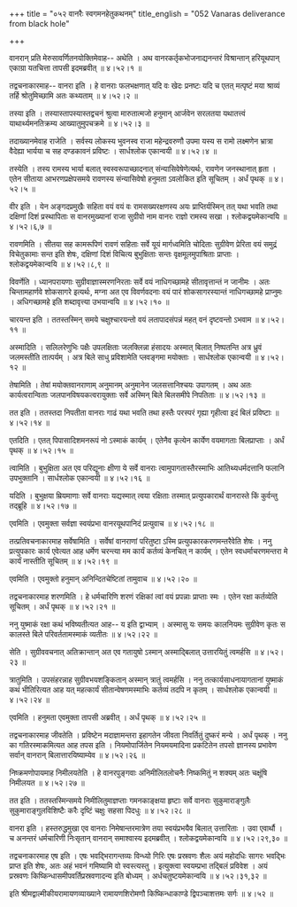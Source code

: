+++
title = "०५२ वानरैः स्वगमनहेतुकथनम्"
title_english = "052 Vanaras deliverance from black hole"

+++


वानरान् प्रति मेरुसावर्णितनयोक्तिमेवाह-- अथेति । अथ
वानरकर्तृकभोजनाद्यनन्तरं विश्रान्तान् हरियूथपान् एकाग्रा यतचित्ता तापसी
इदमब्रवीत्  ॥  ४।५२।१  ॥   

  

तद्वचनाकारमाह-- वानरा इति । हे वानराः फलभक्षणात् यदि वः खेदः प्रनष्टः
यदि च एतत् मत्पृष्टं मया श्राव्यं तर्हि श्रोतुमिच्छामि अतः कथ्यताम्  ॥ 
४।५२।२  ॥   

  

तस्या इति । तस्यास्तापस्यास्तद्वचनं श्रुत्वा मारुतात्मजो हनुमान् आर्जवेन
सरलतया यथातत्त्वं याथार्थ्यमनतिक्रम्य आख्यातुमुपचक्रमे  ॥  ४।५२।३  ॥   

  

तदाख्यानमेवाह राजेति । सर्वस्य लोकस्य भुवनस्व राजा महेन्द्रवरुणौ उपमा
यस्य स रामो लक्ष्मणेन भ्रात्रा वैदेह्या भार्यया च सह दण्डकावनं प्रविष्टः
। सार्धश्लोक एकान्वयी  ॥  ४।५२।४  ॥   

  

तस्येति । तस्य रामस्य भार्या बलात् स्वस्वरूपाच्छादनात्
संन्यासिवेषेणेत्यर्थः, रावणेन जनस्थानात् हृता । एतेन सीताया
आभरणप्रक्षेपसमये रावणस्य संन्यासिवेषो हनुमता ऽवलोकित इति सूचितम् । अर्धं
पृथक्  ॥  ४।५२।५  ॥   

  

वीर इति । येन अङ्गदप्रमुखैः सहिता वयं वयं वः रामसख्यरक्षणस्य अयः
प्राप्तिर्यस्मिन् तत् यथा भवति तथा दक्षिणां दिशं प्रस्थापिताः स
वानरमुख्यानां राजा सुग्रीवो नाम वानरः राज्ञो रामस्य सखा ।
श्लोकद्वयमेकान्वयि  ॥  ४।५२।६,७  ॥   

  

रावणमिति । सीतया सह कामरूपिणं रावणं सहिताः सर्वे यूयं मार्गध्वमिति
चोदिताः सुग्रीवेण प्रेरिता वयं समुद्रं विचेतुकामाः सन्त इति शेषः,
दक्षिणां दिशं विचित्य बुभुक्षिताः सन्तः वृक्षमूलमुपाश्रिताः प्राप्ताः ।
श्लोकद्वयमेकान्वयि  ॥  ४।५२।८,९  ॥   

  

विवर्णेति । ध्यानपरायणाः सुग्रीवाज्ञास्मरणनिरताः सर्वे वयं नाधिगच्छामहे
सीतावृत्तान्तं न जानीमः । अतः चिन्तामहार्णवे शोकसागरे इत्यर्थः, मग्ना अत
एव विवर्णवदनाः वयं पारं शोकसागरस्यान्तं नाधिगच्छामहे प्राप्नुमः ।
अधिगच्छामहे इति शब्दावृत्त्या उभयान्वयि  ॥  ४।५२।१०  ॥   

  

चारयन्त इति । ततस्तस्मिन् समये चक्षुश्चारयन्तो वयं लतापादसंपन्नं महत्
वनं दृष्टवन्तो ऽभवाम  ॥  ४।५२।११  ॥   

  

अस्मादिति । सलिलरेणुभिः पक्षैः उपलक्षिताः जलक्लिन्ना हंसादयः अस्मात्
बिलात् निष्पतन्ति अत्र ध्रुवं जलमस्तीति तात्पर्यम् । अत्र बिले साधु
प्रविशामेति प्लवङ्गमा मयोक्ताः । सार्धश्लोक एकान्वयी  ॥  ४।५२।१२  ॥   

  

तेषामिति । तेषां मयोक्तवानराणाम् अनुमानम् अनुमानेन जलसत्तानिश्चयः
उपागतम् । अथ अतः कार्यत्वरान्विताः जलपानविषयकत्वरायुक्ताः सर्वे अस्मिन्
बिले बिलसमीपे निपतिताः  ॥  ४।५२।१३  ॥   

  

तत इति । ततस्तदा निपतीता वानराः गाढं यथा भवति तथा हस्तैः परस्परं गृह्या
गृहीत्वा इदं बिलं प्रविष्टाः  ॥  ४।५२।१४  ॥   

  

एतदिति । एतत् पिपासादिशमनरूपं नो ऽस्माकं कार्यम् । एतेनैव कृत्येन
कार्येण वयमागताः बिलप्राप्ताः । अर्धं पृथक्  ॥  ४।५२।१५  ॥   

  

त्वामिति । बुभुक्षिता अत एव परिद्यूनाः क्षीणा ये सर्वे वानराः
त्वामुपागतास्तैरस्माभिः आतिथ्यधर्मदत्तानि फलानि उपभुक्तानि । सार्धश्लोक
एकान्वयी  ॥  ४।५२।१६  ॥   

  

यदिति । बुभुक्षया म्रियमाणाः सर्वे वानराः यद्यस्मात् त्वया रक्षिताः
तस्मात् प्रत्युपकारार्थं वानरास्ते किं कुर्वन्तु तद्ब्रूहि  ॥  ४।५२।१७
 ॥   

  

एवमिति । एवमुक्ता सर्वज्ञा स्वयंप्रभा वानरयूथपानिदं प्रत्युवाच  ॥ 
४।५२।१८  ॥   

  

तत्प्रतिवचनाकारमाह सर्वेषामिति । सर्वेषां वानराणां परितुष्टा ऽस्मि
प्रत्युपकारकरणमन्तरैवेति शेषः । ननु प्रत्युपकारः कार्य एवेत्यत आह धर्मेण
चरन्त्या मम कार्यं कर्तव्यं केनचित् न कार्यम् । एतेन स्वधर्माचरणमन्तरा
मे कार्यं नास्तीति सूचितम्  ॥  ४।५२।१९  ॥   

  

एवमिति । एवमुक्तो हनुमान् अनिन्दितचेष्टितां तामुवाच  ॥  ४।५२।२०  ॥   

  

तद्वचनाकारमाह शरणमिति । हे धर्मचारिणि शरणं रक्षिकां त्वां वयं प्रपन्नाः
प्राप्ताः स्मः । एतेन रक्षा कर्तव्येति सूचितम् । अर्धं पृथक्  ॥  ४।५२।२१
 ॥   

  

ननु युष्माकं रक्षा कथं भविष्यतीत्यत आह-- य इति द्वाभ्याम् । अस्मासु यः
समयः कालनियमः सुग्रीवेण कृतः स कालस्ते बिले परिवर्ततामस्माकं व्यतीतः  ॥ 
४।५२।२२  ॥   

  

सेति । सुग्रीववचनात् अतिक्रान्तान् अत एव गतायुषो ऽस्मान् अस्माद्बिलात्
उत्तारयितुं त्वमर्हसि  ॥  ४।५२।२३  ॥   

  

त्रातुमिति । उपसंहरन्नाह सुग्रीवभयशङ्कितान् अस्मान् त्रातुं त्वमर्हसि ।
ननु तत्कार्यसाधनायागतानां युष्माकं कथं भीतिरित्यत आह यत् महत्कार्यं
सीतान्वेषणमस्माभिः कर्तव्यं तदपि न कृतम् । सार्धश्लोक एकान्वयी  ॥ 
४।५२।२४  ॥   

  

एवमिति । हनुमता एवमुक्ता तापसी अब्रवीत् । अर्धं पृथक्  ॥  ४।५२।२५  ॥   

  

तद्वचनाकारमाह जीवतेति । प्रविष्टेन मदाज्ञामन्तरा इहागतेन जीवता
निवर्तितुं दुष्करं मन्ये । अर्धं पृथक् । ननु का गतिरस्माकमित्यत आह तपस
इति । नियमोपार्जितेन नियमयमादिना प्रकटितेन तपसो ज्ञानस्य प्रभावेण
सर्वान् वानरान् बिलात्तारयिष्याम्येव  ॥  ४।५२।२६  ॥   

  

निष्क्रमणोपायमाह निमीलयतेति । हे वानरपुङ्गवाः अनिमीलितलोचनैः निष्कमितुं
न शक्यम् अतः चक्षूंषि निमीलयत  ॥  ४।५२।२७  ॥   

  

तत इति । ततस्तस्मिन्समये निमीलितुमाज्ञप्ताः गमनकाङ्क्षया हृष्टाः सर्वे
वानराः सुकुमाराङ्गुलैः सुकुमाराङ्गुलविशिष्टैः करैः दृष्टिं चक्षुः सहसा
पिदधुः  ॥  ४।५२।२८  ॥   

  

वानरा इति । हस्तरुद्धमुखा एव वानराः निमेषान्तरमात्रेण तया स्वयंप्रभयैव
बिलात् उत्तारिताः । उवा एवार्थौ । च अनन्तरं धर्मचारिणी निःसृतान् वानरान्
समाश्वास्य इदमब्रवीत् । श्लोकद्वयमेकान्वयि  ॥  ४।५२।२९,३०  ॥   

  

तद्वचनाकारमाह एष इति । एषः भवद्भिरागन्तव्यः विन्ध्यो गिरिः एषः प्रस्रवणः
शैलः अयं महोदधिः सागरः भवद्भिः प्राप्त इति शेषः, अतः अहं भवनं गमिष्यामि
वो स्वस्त्यस्तु । इत्युक्त्वा स्वयम्प्रभा तद्बिलं प्रविवेश । अयं
प्रस्रवणः किष्किन्धासमीपवर्तिप्रस्रवणादन्य इति बोध्यम् ।
अर्धचतुष्टयमेकान्वयि  ॥  ४।५२।३१,३२ ॥   

  

इति श्रीमद्वाल्मीकीयरामायणव्याख्याने रामायणशिरोमणौ किष्किन्धाकाण्डे
द्विपञ्चाशत्तमः सर्गः  ॥  ४।५२  ॥   

  


